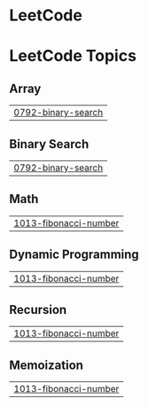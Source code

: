 # LeetCode
<!---LeetCode Topics Start-->
# LeetCode Topics
## Array
|  |
| ------- |
| [0792-binary-search](https://github.com/DASARI-1SUNITHA/LeetCode/tree/master/0792-binary-search) |
## Binary Search
|  |
| ------- |
| [0792-binary-search](https://github.com/DASARI-1SUNITHA/LeetCode/tree/master/0792-binary-search) |
## Math
|  |
| ------- |
| [1013-fibonacci-number](https://github.com/DASARI-1SUNITHA/LeetCode/tree/master/1013-fibonacci-number) |
## Dynamic Programming
|  |
| ------- |
| [1013-fibonacci-number](https://github.com/DASARI-1SUNITHA/LeetCode/tree/master/1013-fibonacci-number) |
## Recursion
|  |
| ------- |
| [1013-fibonacci-number](https://github.com/DASARI-1SUNITHA/LeetCode/tree/master/1013-fibonacci-number) |
## Memoization
|  |
| ------- |
| [1013-fibonacci-number](https://github.com/DASARI-1SUNITHA/LeetCode/tree/master/1013-fibonacci-number) |
<!---LeetCode Topics End-->